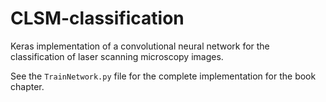 # CLSM-classification
Keras implementation of a convolutional neural network for the classification of laser scanning microscopy images.

See the `TrainNetwork.py` file for the complete implementation for the book chapter. 
